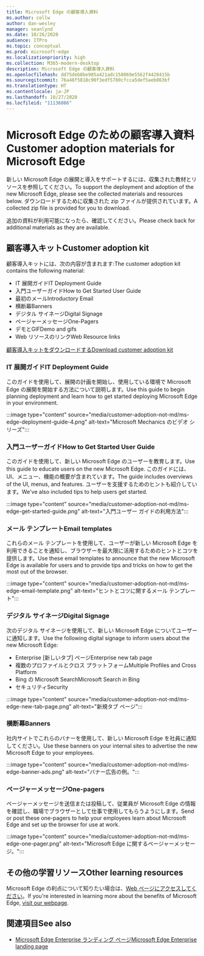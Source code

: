 ```yaml
---
title: Microsoft Edge の顧客導入資料
ms.author: collw
author: dan-wesley
manager: seanlynd
ms.date: 10/26/2020
audience: ITPro
ms.topic: conceptual
ms.prod: microsoft-edge
ms.localizationpriority: high
ms.collection: M365-modern-desktop
description: Microsoft Edge の顧客導入資料
ms.openlocfilehash: dd75deb8be985a421adc158069e5562f4428415b
ms.sourcegitcommit: 76a48f5818c90f3edf5780cfcca5def5aeb863bf
ms.translationtype: HT
ms.contentlocale: ja-JP
ms.lasthandoff: 10/27/2020
ms.locfileid: "11136086"
---
```

# <span data-ttu-id="4766b-103">Microsoft Edge のための顧客導入資料</span><span class="sxs-lookup"><span data-stu-id="4766b-103">Customer adoption materials for Microsoft Edge</span></span>

<span data-ttu-id="4766b-104">新しい Microsoft Edge の展開と導入をサポートするには、収集された教材とリソースを参照してください。</span><span class="sxs-lookup"><span data-stu-id="4766b-104">To support the deployment and adoption of the new Microsoft Edge, please see the collected materials and resources below.</span></span> <span data-ttu-id="4766b-105">ダウンロードするために収集された zip ファイルが提供されています。</span><span class="sxs-lookup"><span data-stu-id="4766b-105">A collected zip file is provided for you to download.</span></span>

<span data-ttu-id="4766b-106">追加の資料が利用可能になったら、確認してください。</span><span class="sxs-lookup"><span data-stu-id="4766b-106">Please check back for additional materials as they are available.</span></span>

## <span data-ttu-id="4766b-107">顧客導入キット</span><span class="sxs-lookup"><span data-stu-id="4766b-107">Customer adoption kit</span></span>

<span data-ttu-id="4766b-108">顧客導入キットには、次の内容が含まれます:</span><span class="sxs-lookup"><span data-stu-id="4766b-108">The customer adoption kit contains the following material:</span></span>

- <span data-ttu-id="4766b-109">IT 展開ガイド</span><span class="sxs-lookup"><span data-stu-id="4766b-109">IT Deployment Guide</span></span>
- <span data-ttu-id="4766b-110">入門ユーザーガイド</span><span class="sxs-lookup"><span data-stu-id="4766b-110">How to Get Started User Guide</span></span>
- <span data-ttu-id="4766b-111">最初のメール</span><span class="sxs-lookup"><span data-stu-id="4766b-111">Introductory Email</span></span>
- <span data-ttu-id="4766b-112">横断幕</span><span class="sxs-lookup"><span data-stu-id="4766b-112">Banners</span></span>
- <span data-ttu-id="4766b-113">デジタル サイネージ</span><span class="sxs-lookup"><span data-stu-id="4766b-113">Digital Signage</span></span>
- <span data-ttu-id="4766b-114">ページャーメッセージ</span><span class="sxs-lookup"><span data-stu-id="4766b-114">One-Pagers</span></span>
- <span data-ttu-id="4766b-115">デモとGIF</span><span class="sxs-lookup"><span data-stu-id="4766b-115">Demo and gifs</span></span>
- <span data-ttu-id="4766b-116">Web リソースのリンク</span><span class="sxs-lookup"><span data-stu-id="4766b-116">Web Resource links</span></span>

[<span data-ttu-id="4766b-117">顧客導入キットをダウンロードする</span><span class="sxs-lookup"><span data-stu-id="4766b-117">Download customer adoption kit</span></span>](https://www.microsoft.com/download/details.aspx?id=102119)

### <span data-ttu-id="4766b-118">IT 展開ガイド</span><span class="sxs-lookup"><span data-stu-id="4766b-118">IT Deployment Guide</span></span>

<span data-ttu-id="4766b-119">このガイドを使用して、展開の計画を開始し、使用している環境で Microsoft Edge の展開を開始する方法について説明します。</span><span class="sxs-lookup"><span data-stu-id="4766b-119">Use this guide to begin planning deployment and learn how to get started deploying Microsoft Edge in your environment.</span></span>

:::image type="content" source="media/customer-adoption-not-md/ms-edge-deployment-guide-4.png" alt-text="Microsoft Mechanics のビデオ シリーズ":::

### <span data-ttu-id="4766b-121">入門ユーザーガイド</span><span class="sxs-lookup"><span data-stu-id="4766b-121">How to Get Started User Guide</span></span>

<span data-ttu-id="4766b-122">このガイドを使用して、新しい Microsoft Edge のユーザーを教育します。</span><span class="sxs-lookup"><span data-stu-id="4766b-122">Use this guide to educate users on the new Microsoft Edge.</span></span> <span data-ttu-id="4766b-123">このガイドには、UI、メニュー、機能の概要が含まれています。</span><span class="sxs-lookup"><span data-stu-id="4766b-123">The guide includes overviews of the UI, menus, and features.</span></span> <span data-ttu-id="4766b-124">ユーザーを支援するためのヒントも紹介しています。</span><span class="sxs-lookup"><span data-stu-id="4766b-124">We've also included tips to help users get started.</span></span>

:::image type="content" source="media/customer-adoption-not-md/ms-edge-get-started-guide.png" alt-text="入門ユーザー ガイドの利用方法":::

### <span data-ttu-id="4766b-126">メール テンプレート</span><span class="sxs-lookup"><span data-stu-id="4766b-126">Email templates</span></span>

<span data-ttu-id="4766b-127">これらのメール テンプレートを使用して、ユーザーが新しい Microsoft Edge を利用できることを通知し、ブラウザーを最大限に活用するためのヒントとコツを提供します。</span><span class="sxs-lookup"><span data-stu-id="4766b-127">Use these email templates to announce that the new Microsoft Edge is available for users and to provide tips and tricks on how to get the most out of the browser.</span></span>

:::image type="content" source="media/customer-adoption-not-md/ms-edge-email-template.png" alt-text="ヒントとコツに関するメール テンプレート":::

### <span data-ttu-id="4766b-129">デジタル サイネージ</span><span class="sxs-lookup"><span data-stu-id="4766b-129">Digital Signage</span></span>

<span data-ttu-id="4766b-130">次のデジタル サイネージを使用して、新しい Microsoft Edge についてユーザーに通知します。</span><span class="sxs-lookup"><span data-stu-id="4766b-130">Use the following digital signage to inform users about the new Microsoft Edge:</span></span>

- <span data-ttu-id="4766b-131">Enterprise [新しいタブ] ページ</span><span class="sxs-lookup"><span data-stu-id="4766b-131">Enterprise new tab page</span></span>
- <span data-ttu-id="4766b-132">複数のプロファイルとクロス プラットフォーム</span><span class="sxs-lookup"><span data-stu-id="4766b-132">Multiple Profiles and Cross Platform</span></span>
- <span data-ttu-id="4766b-133">Bing の Microsoft Search</span><span class="sxs-lookup"><span data-stu-id="4766b-133">Microsoft Search in Bing</span></span>
- <span data-ttu-id="4766b-134">セキュリティ</span><span class="sxs-lookup"><span data-stu-id="4766b-134">Security</span></span>

:::image type="content" source="media/customer-adoption-not-md/ms-edge-new-tab-page.png" alt-text="新規タブ ページ":::

### <span data-ttu-id="4766b-136">横断幕</span><span class="sxs-lookup"><span data-stu-id="4766b-136">Banners</span></span>

<span data-ttu-id="4766b-137">社内サイトでこれらのバナーを使用して、新しい Microsoft Edge を社員に通知してください。</span><span class="sxs-lookup"><span data-stu-id="4766b-137">Use these banners on your internal sites to advertise the new Microsoft Edge to your employees.</span></span>

:::image type="content" source="media/customer-adoption-not-md/ms-edge-banner-ads.png" alt-text="バナー広告の例。":::

### <span data-ttu-id="4766b-139">ページャーメッセージ</span><span class="sxs-lookup"><span data-stu-id="4766b-139">One-pagers</span></span>

<span data-ttu-id="4766b-140">ページャーメッセージを送信または投稿して、従業員が Microsoft Edge の情報を確認し、職場でブラウザーとして仕事で使用してもらうようにします。</span><span class="sxs-lookup"><span data-stu-id="4766b-140">Send or post these one-pagers to help your employees learn about Microsoft Edge and set up the browser for use at work.</span></span>

:::image type="content" source="media/customer-adoption-not-md/ms-edge-one-pager.png" alt-text="Microsoft Edge に関するページャーメッセージ。":::

## <span data-ttu-id="4766b-142">その他の学習リソース</span><span class="sxs-lookup"><span data-stu-id="4766b-142">Other learning resources</span></span>

<span data-ttu-id="4766b-143">Microsoft Edge の利点について知りたい場合は、[Web ページにアクセスしてください](https://www.microsoft.com/edge/business)。</span><span class="sxs-lookup"><span data-stu-id="4766b-143">If you're interested in learning more about the benefits of Microsoft Edge, [visit our webpage](https://www.microsoft.com/edge/business).</span></span>

## <span data-ttu-id="4766b-144">関連項目</span><span class="sxs-lookup"><span data-stu-id="4766b-144">See also</span></span>

- [<span data-ttu-id="4766b-145">Microsoft Edge Enterprise ランディング ページ</span><span class="sxs-lookup"><span data-stu-id="4766b-145">Microsoft Edge Enterprise landing page</span></span>](https://aka.ms/EdgeEnterprise)
